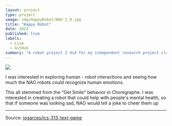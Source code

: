 ```yaml
---
layout: project
type: project
image: img/HappyRobot/NAO_1_0.jpg
title: "Happy Robot"
date: 2023
published: true
labels:
  - Lisp
  - GitHub
summary: "A robot project I did for my independent research project class."
---
```


<img class="img-fluid" src="..img/HappyRobot/NAO_1_0.jpg">

I was interested in exploring human - robot interactions and seeing how much the NAO robots could recognize human emotions. 

This all stemmed from the "Get Smile" behavior in Choregraphe. I was interested in creating a robot that could help with people's mental health, so that if someone was looking sad, NAO would tell a joke to cheer them up
</pre>

<hr>

Source: <a href="[https://github.com/ICSatKCC/KCC-Robot-Projects/tree/main/Spring23/Sam]"><i class="large github icon "></i>jogarces/ics-313-text-game</a>
